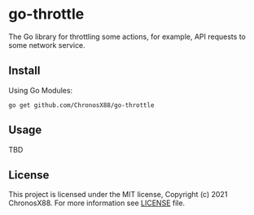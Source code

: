 # go-throttle

The Go library for throttling some actions, for example, API requests to some network service.

## Install

Using Go Modules:

```
go get github.com/ChronosX88/go-throttle
```

## Usage

TBD

## License

This project is licensed under the MIT license, Copyright (c) 2021 ChronosX88. For more information see [LICENSE](LICENSE) file.

